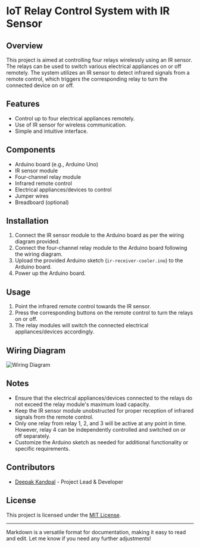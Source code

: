 # IoT Relay Control System with IR Sensor

## Overview
This project is aimed at controlling four relays wirelessly using an IR sensor. The relays can be used to switch various electrical appliances on or off remotely. The system utilizes an IR sensor to detect infrared signals from a remote control, which triggers the corresponding relay to turn the connected device on or off.

## Features
- Control up to four electrical appliances remotely.
- Use of IR sensor for wireless communication.
- Simple and intuitive interface.

## Components
- Arduino board (e.g., Arduino Uno)
- IR sensor module
- Four-channel relay module
- Infrared remote control
- Electrical appliances/devices to control
- Jumper wires
- Breadboard (optional)

## Installation
1. Connect the IR sensor module to the Arduino board as per the wiring diagram provided.
2. Connect the four-channel relay module to the Arduino board following the wiring diagram.
3. Upload the provided Arduino sketch (`ir-receiver-cooler.ino`) to the Arduino board.
4. Power up the Arduino board.

## Usage
1. Point the infrared remote control towards the IR sensor.
2. Press the corresponding buttons on the remote control to turn the relays on or off.
3. The relay modules will switch the connected electrical appliances/devices accordingly.

## Wiring Diagram
![Wiring Diagram](link_to_wiring_diagram_image)

## Notes
- Ensure that the electrical appliances/devices connected to the relays do not exceed the relay module's maximum load capacity.
- Keep the IR sensor module unobstructed for proper reception of infrared signals from the remote control.
- Only one relay from relay 1, 2, and 3 will be active at any point in time. However, relay 4 can be independently controlled and switched on or off separately.
- Customize the Arduino sketch as needed for additional functionality or specific requirements.

## Contributors
- [Deepak Kandpal](deepakkandpal2009@gmail.com) - Project Lead & Developer

## License
This project is licensed under the [MIT License](LICENSE).

---

Markdown is a versatile format for documentation, making it easy to read and edit. Let me know if you need any further adjustments!
